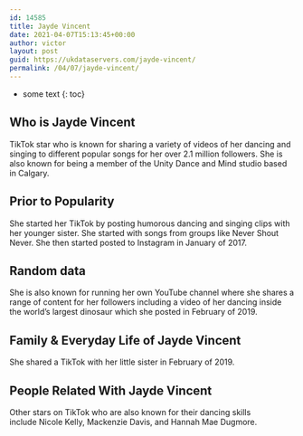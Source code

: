 ```yaml
---
id: 14585
title: Jayde Vincent
date: 2021-04-07T15:13:45+00:00
author: victor
layout: post
guid: https://ukdataservers.com/jayde-vincent/
permalink: /04/07/jayde-vincent/
---
```


* some text
{: toc}


## Who is Jayde Vincent



TikTok star who is known for sharing a variety of videos of her dancing and singing to different popular songs for her over 2.1 million followers. She is also known for being a member of the Unity Dance and Mind studio based in Calgary. 

                
                
                
## Prior to Popularity



She started her TikTok by posting humorous dancing and singing clips with her younger sister. She started with songs from groups like Never Shout Never. She then started posted to Instagram in January of 2017. 

                
                
                
## Random data



She is also known for running her own YouTube channel where she shares a range of content for her followers including a video of her dancing inside the world&#8217;s largest dinosaur which she posted in February of 2019. 

                
                
                
## Family & Everyday Life of Jayde Vincent



She shared a TikTok with her little sister in February of 2019. 

                
                
                
## People Related With Jayde Vincent



Other stars on TikTok who are also known for their dancing skills include Nicole Kelly, Mackenzie Davis, and Hannah Mae Dugmore. 

                
              
            
          
          
          
